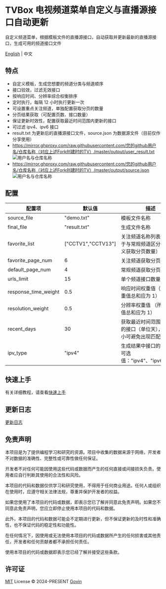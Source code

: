 # TVBox 电视频道菜单自定义与直播源接口自动更新

自定义频道菜单，根据模板文件的直播源接口，自动获取并更新最新的直播源接口，生成可用的频道接口文件

[English](./README-EN.md) | 中文

## 特点

- 自定义模板，生成您想要的频道分类与频道顺序
- 接口验效，过滤无效接口
- 按响应时间、分辨率综合权衡排序
- 定时执行，每隔 12 小时执行更新一次
- 可设置重点关注频道，单独配置获取分页的数量
- 分页结果获取（可配置页数、接口数量）
- 保证更新时效性，配置获取最近时间范围内更新的接口
- 可过滤 ipv4、ipv6 接口
- result.txt 为更新后的直播源接口文件，source.json 为数据源文件（目前仅作分享使用）
- https://mirror.ghproxy.com/raw.githubusercontent.com/您的github用户名/仓库名称（对应上述Fork创建时的TV）/master/output/user_result.txt
![用户名与仓库名称](./images/rep-info.png '用户名与仓库名称')
- https://mirror.ghproxy.com/raw.githubusercontent.com/您的github用户名/仓库名称（对应上述Fork创建时的TV）/master/output/source.json
![用户名与仓库名称](./images/rep-info.png '用户名与仓库名称')
   
## 配置

| 配置项               | 默认值             | 描述                                                               |
| -------------------- | ------------------ | ------------------------------------------------------------------ |
| source_file          | "demo.txt"         | 模板文件名称                                                       |
| final_file           | "result.txt"       | 生成文件名称                                                       |
| favorite_list        | ["CCTV1","CCTV13"] | 关注频道名称列表（仅用于与常规频道区分，自定义获取分页数量）       |
| favorite_page_num    | 6                  | 关注频道获取分页数量                                               |
| default_page_num     | 4                  | 常规频道获取分页数量                                               |
| urls_limit           | 15                 | 单个频道接口数量                                                   |
| response_time_weight | 0.5                | 响应时间权重值（所有权重值总和应为 1）                             |
| resolution_weight    | 0.5                | 分辨率权重值 （所有权重值总和应为 1）                              |
| recent_days          | 30                 | 获取最近时间范围内更新的接口（单位天），适当减小可避免出现匹配问题 |
| ipv_type             | "ipv4"             | 生成结果中接口的类型，可选值："ipv4"、"ipv6"、"all"                |

## 快速上手

有关详细教程，请查看[快速上手](./docs/tutorial.md)

## 更新日志

[更新日志](./CHANGELOG.md)

## 免责声明

本项目是为了提供编程学习和研究的资源。项目中收集的数据来源于网络，开发者不对数据的准确性、完整性或可靠性做任何保证。

开发者不对任何可能因使用这些代码或数据而产生的任何直接或间接损失负责。使用者应自行判断其使用的合法性和风险。

本项目的代码和数据仅供学习和研究使用，不得用于任何商业用途。任何人或组织在使用时，应遵守相关法律法规，尊重并保护开发者的权益。

如果您使用了本项目的代码或数据，即表示您已了解并同意此免责声明。如果您不同意此免责声明，您应立即停止使用本项目的代码和数据。

此外，本项目的代码和数据可能会不定期进行更新，但不保证更新的及时性和准确性，也不保证代码的稳定性和功能性。

在任何情况下，因使用或无法使用本项目的代码或数据所产生的任何损害或其他责任，开发者和任何贡献者都不承担任何责任。

使用本项目的代码或数据即表示您已经了解并接受这些条款。

## 许可证

[MIT](./LICENSE) License &copy; 2024-PRESENT [Govin](https://github.com/guovin)
